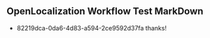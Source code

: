 ## OpenLocalization Workflow Test MarkDown
* 82219dca-0da6-4d83-a594-2ce9592d37fa 
thanks!<!--HONumber=Mar16_HO2-->
